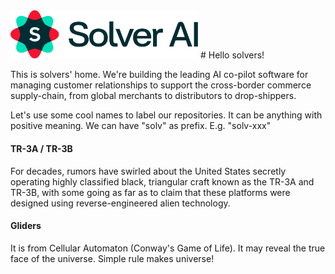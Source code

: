 <img width=300 alt="ST life.augmented" src="https://github.com/Slover-ai/.github/blob/main/profile/Color_light2.svg">
# Hello solvers!

This is solvers' home. We're building the leading AI co-pilot software for managing customer relationships to support the cross-border commerce supply-chain, from global merchants to distributors to drop-shippers.

Let's use some cool names to label our repositories. It can be anything with positive meaning. We can have "solv" as prefix. E.g. "solv-xxx" 
#### TR-3A / TR-3B
For decades, rumors have swirled about the United States secretly operating highly classified black, triangular craft known as the TR-3A and TR-3B, with some going as far as to claim that these platforms were designed using reverse-engineered alien technology.

#### Gliders
It is from Cellular Automaton (Conway's Game of Life). It may reveal the true face of the universe. Simple rule makes universe!
